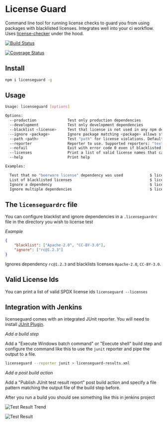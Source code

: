 # License Guard

Command line tool for running license checks to guard you from using packages with blacklisted licenses. Integrates well into your ci workflow.
Uses [license-checker](https://www.npmjs.com/package/license-checker) under the hood.

[![Build Status](https://travis-ci.org/Softwarepark/licenseguard.svg?branch=master)](https://travis-ci.org/Softwarepark/licenseguard)

[![Coverage Status](https://coveralls.io/repos/github/Softwarepark/licenseguard/badge.svg?branch=master)](https://coveralls.io/github/Softwarepark/licenseguard?branch=master)

## Install

```bash
npm i licenseguard -g
```

## Usage

```bash
Usage: licenseguard [options]

Options:
  --production              Test only production dependencies
  --development             Test only development dependencies
  --blacklist <license>     Test that license is not used in any npm dependency
  --ignore <package>        Ignore package matching <package> allows star patterns
  --path <path>             Test "path" for license violations. Defaults to current directory
  --reporter                Reporter to use. Supported reporters: "text", "junit" and "silent" to supress output
  --nofail                  Exit with error code 0 even if blacklisted licenses were found
  --licenses                Print a list of valid license names that can be used in blacklist
  --help                    Print help

Examples:

  Test that no "beerware license" dependency was used            $ licenseguard --blacklist Beerware
  List of blacklisted licenses                                   $ licenseguard --blacklist beerware --blacklist AGPL-3.0
  Ignore a dependency                                            $ licenseguard --ignore yargs@10.0.3
  Ignore multiple dependencies                                   $ licenseguard --ignore yargs@10.0.3 --ignore doctrine@2.1.0
```

## The `licenseguardrc` file

You can configure blacklist and ignore dependencies in a `.licenseguardrc` file in the directory you wish to license test

*Example*

```json
{
    "blacklist": ["Apache-2.0", "CC-BY-3.0"],
    "ignore": ["rc@1.2.3"]
}
```

Ignores dependency `rc@1.2.3` and blacklists licenses `Apache-2.0`, `CC-BY-3.0`.

## Valid License Ids

You can print a list of valid SPDX license ids `licenseguard --licenses`

## Integration with Jenkins

licenseguard comes with an integrated JUnit reporter. You will need to install [JUnit Plugin](https://wiki.jenkins.io/display/JENKINS/JUnit+Plugin).

*Add a build step*

Add a "Execute Windows batch command" or "Execute shell" build step and configure the command like this to use the `junit` reporter and pipe the output to a file.

```bash
licenseguard --reporter junit > licenseguard-results.xml
```

*Add a post build action*

Add a "Publish JUnit test result report" post build action and specify a file pattern matching the output file of the build step before.

After you run a build you should see something like this in jenkins project

![Test Result Trend](https://github.com/Softwarepark/licenseguard/blob/master/assets/jenkins-test-overview.png)

![Test Result](https://github.com/Softwarepark/licenseguard/blob/master/assets/jenkins-test-detail.png)
